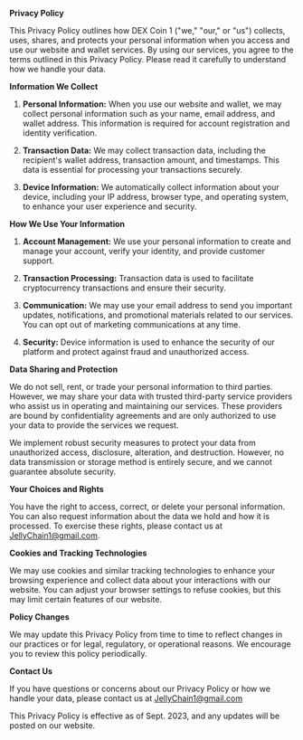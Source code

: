 **Privacy Policy**

This Privacy Policy outlines how DEX Coin 1 ("we," "our," or "us") collects, uses, shares, and protects your personal information when you access and use our website and wallet services. By using our services, you agree to the terms outlined in this Privacy Policy. Please read it carefully to understand how we handle your data.

**Information We Collect**

1. **Personal Information:** When you use our website and wallet, we may collect personal information such as your name, email address, and wallet address. This information is required for account registration and identity verification.

2. **Transaction Data:** We may collect transaction data, including the recipient's wallet address, transaction amount, and timestamps. This data is essential for processing your transactions securely.

3. **Device Information:** We automatically collect information about your device, including your IP address, browser type, and operating system, to enhance your user experience and security.

**How We Use Your Information**

1. **Account Management:** We use your personal information to create and manage your account, verify your identity, and provide customer support.

2. **Transaction Processing:** Transaction data is used to facilitate cryptocurrency transactions and ensure their security.

3. **Communication:** We may use your email address to send you important updates, notifications, and promotional materials related to our services. You can opt out of marketing communications at any time.

4. **Security:** Device information is used to enhance the security of our platform and protect against fraud and unauthorized access.

**Data Sharing and Protection**

We do not sell, rent, or trade your personal information to third parties. However, we may share your data with trusted third-party service providers who assist us in operating and maintaining our services. These providers are bound by confidentiality agreements and are only authorized to use your data to provide the services we request.

We implement robust security measures to protect your data from unauthorized access, disclosure, alteration, and destruction. However, no data transmission or storage method is entirely secure, and we cannot guarantee absolute security.

**Your Choices and Rights**

You have the right to access, correct, or delete your personal information. You can also request information about the data we hold and how it is processed. To exercise these rights, please contact us at JellyChain1@gmail.com.

**Cookies and Tracking Technologies**

We may use cookies and similar tracking technologies to enhance your browsing experience and collect data about your interactions with our website. You can adjust your browser settings to refuse cookies, but this may limit certain features of our website.

**Policy Changes**

We may update this Privacy Policy from time to time to reflect changes in our practices or for legal, regulatory, or operational reasons. We encourage you to review this policy periodically.

**Contact Us**

If you have questions or concerns about our Privacy Policy or how we handle your data, please contact us at JellyChain1@gmail.com

This Privacy Policy is effective as of Sept. 2023, and any updates will be posted on our website.